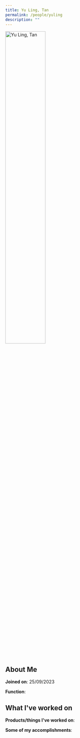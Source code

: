 ```yaml
---
title: Yu Ling, Tan
permalink: /people/yuling
description: ""
---
```


<img src="/images/headshots/yuling.jpg" title="Yu Ling, Tan" alt="Yu Ling, Tan" style="width:50%;margin-left:0">

## About Me

**Joined on**: 25/09/2023

**Function**: 

## What I've worked on

**Products/things I've worked on**:


**Some of my accomplishments**:

